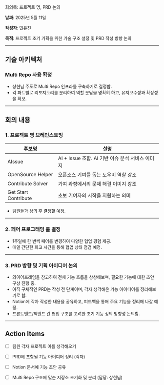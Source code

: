 회의록: 프로젝트 명, PRD 논의

**날짜**: 2025년 5월 11일  

**작성자**: 민유진  

**목적**: 프로젝트 초기 기획을 위한 기술 구조 설정 및 PRD 작성 방향 논의

---

## 기술 아키텍처

### Multi Repo 사용 확정
- 상현님 주도로 Multi Repo 인프라를 구축하기로 결정함.
- 각 파트별로 리포지토리를 분리하여 역할 분담을 명확히 하고, 유지보수성과 확장성을 확보.

---

## 회의 내용

### 1. 프로젝트 명 브레인스토밍
| 후보명 | 설명 |
|--------|------|
| AIssue | AI + Issue 조합. AI 기반 이슈 분석 서비스 이미지 |
| OpenSource Helper | 오픈소스 기여를 돕는 도우미 역할 강조 |
| Contribute Solver | 기여 과정에서의 문제 해결 이미지 강조 |
| Get Start Contribute | 초보 기여자의 시작을 지원하는 의미 |

- 팀원들과 상의 후 결정할 예정.

---

### 2. 페어 프로그래밍 룰 결정
- 1주일에 한 번씩 페어를 변경하여 다양한 협업 경험 제공.
- 매일 간단한 회고 시간을 통해 협업 상태 점검 예정.

---

### 3. PRD 방향 및 기획 아이디어 논의
- 와이어프레임을 참고하여 전체 기능 흐름을 상상해보며, 필요한 기능에 대한 초안 구상 진행 중.
- 아직 구체적인 PRD는 작성 전 단계이며, 각자 생각해온 기능 아이디어를 정리해보기로 함.
- Notion에 각자 작성한 내용을 공유하고, 피드백을 통해 주요 기능을 정리해 나갈 예정.
- 프론트엔드/백엔드 간 협업 구조를 고려한 초기 기능 정의 방향성 논의함.

---

## Action Items

- [ ] 팀원 각자 프로젝트 이름 생각해오기
- [ ] PRD에 포함될 기능 아이디어 정리 (각자)
- [ ] Notion 문서에 기능 초안 공유
- [ ] Multi Repo 구조에 맞춘 저장소 초기화 및 분리 (담당: 상현님)

